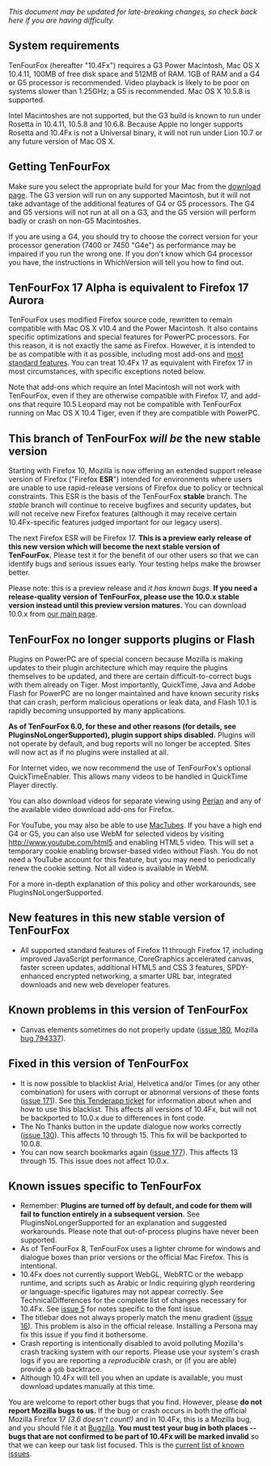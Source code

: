 _This document may be updated for late-breaking changes, so check back here if you are having difficulty._

## System requirements ##

TenFourFox (hereafter "10.4Fx") requires a G3 Power Macintosh, Mac OS X 10.4.11, 100MB of free disk space and 512MB of RAM. 1GB of RAM and a G4 or G5 processor is recommended. Video playback is likely to be poor on systems slower than 1.25GHz; a G5 is recommended. Mac OS X 10.5.8 is supported.

Intel Macintoshes are not supported, but the G3 build is known to run under Rosetta in 10.4.11, 10.5.8 and 10.6.8. Because Apple no longer supports Rosetta and 10.4Fx is not a Universal binary, it will not run under Lion 10.7 or any future version of Mac OS X.

## Getting TenFourFox ##

Make sure you select the appropriate build for your Mac from the [download page](http://www.tenfourfox.com/). The G3 version will run on any supported Macintosh, but it will not take advantage of the additional features of G4 or G5 processors. The G4 and G5 versions will not run at all on a G3, and the G5 version will perform badly or crash on non-G5 Macintoshes.

If you are using a G4, you should try to choose the correct version for your processor generation (7400 or 7450 "G4e") as performance may be impaired if you run the wrong one. If you don't know which G4 processor you have, the instructions in WhichVersion will tell you how to find out.

## TenFourFox 17 Alpha is equivalent to Firefox 17 Aurora ##

TenFourFox uses modified Firefox source code, rewritten to remain compatible with Mac OS X v10.4 and the Power Macintosh. It also contains specific optimizations and special features for PowerPC processors. For this reason, it is not exactly the same as Firefox. However, it is intended to be as compatible with it as possible, including most add-ons and [most standard features](TechnicalDifferences.md). You can treat 10.4Fx 17 as equivalent with Firefox 17 in most circumstances, with specific exceptions noted below.

Note that add-ons which require an Intel Macintosh will not work with TenFourFox, even if they are otherwise compatible with Firefox 17, and add-ons that require 10.5 Leopard may not be compatible with TenFourFox running on Mac OS X 10.4 Tiger, even if they are compatible with PowerPC.

## This branch of TenFourFox _will be_ the new stable version ##

Starting with Firefox 10, Mozilla is now offering an extended support release version of Firefox ("Firefox **ESR**") intended for environments where users are unable to use rapid-release versions of Firefox due to policy or technical constraints. This ESR is the basis of the TenFourFox **stable** branch. The _stable_ branch will continue to receive bugfixes and security updates, but will not receive new Firefox features (although it may receive certain 10.4Fx-specific features judged important for our legacy users).

The next Firefox ESR will be Firefox 17. **This is a preview early release of this new version which will become the next stable version of TenFourFox.** Please test it for the benefit of our other users so that we can identify bugs and serious issues early. Your testing helps make the browser better.

Please note: this is a preview release and _it has known bugs._ **If you need a release-quality version of TenFourFox, please use the 10.0.x stable version instead until this preview version matures.** You can download 10.0.x from [our main page](http://www.tenfourfox.com/).

## TenFourFox no longer supports plugins or Flash ##

Plugins on PowerPC are of special concern because Mozilla is making updates to their plugin architecture which may require the plugins themselves to be updated, and there are certain difficult-to-correct bugs with them already on Tiger. Most importantly, QuickTime, Java and Adobe Flash for PowerPC are no longer maintained and have known security risks that can crash, perform malicious operations or leak data, and Flash 10.1 is rapidly becoming unsupported by many applications.

**As of TenFourFox 6.0, for these and other reasons (for details, see PluginsNoLongerSupported), plugin support ships disabled.** Plugins will not operate by default, and bug reports will no longer be accepted. Sites will now act as if no plugins were installed at all.

For Internet video, we now recommend the use of TenFourFox's optional QuickTimeEnabler. This allows many videos to be handled in QuickTime Player directly.

You can also download videos for separate viewing using [Perian](http://www.perian.org/) and any of the available video download add-ons for Firefox.

For YouTube, you may also be able to use [MacTubes](http://macapps.sakura.ne.jp/mactubes/index_en.html).  If you have a high end G4 or G5, you can also use WebM for selected videos by visiting http://www.youtube.com/html5 and enabling HTML5 video. This will set a temporary cookie enabling browser-based video without Flash. You do not need a YouTube account for this feature, but you may need to periodically renew the cookie setting. Not all video is available in WebM.

For a more in-depth explanation of this policy and other workarounds, see PluginsNoLongerSupported.

## New features in this new stable version of TenFourFox ##

  * All supported standard features of Firefox 11 through Firefox 17, including improved JavaScript performance, CoreGraphics accelerated canvas, faster screen updates, additional HTML5 and CSS 3 features, SPDY-enhanced encrypted networking, a smarter URL bar, integrated downloads and new web developer features.

## Known problems in this version of TenFourFox ##

  * Canvas elements sometimes do not properly update ([issue 180](https://code.google.com/p/tenfourfox/issues/detail?id=180), Mozilla [bug 794337](https://code.google.com/p/tenfourfox/issues/detail?id=94337)).

## Fixed in this version of TenFourFox ##

  * It is now possible to blacklist Arial, Helvetica and/or Times (or any other combination) for users with corrupt or abnormal versions of these fonts ([issue 171](https://code.google.com/p/tenfourfox/issues/detail?id=171)). See [this Tenderapp ticket](http://tenfourfox.tenderapp.com/discussions/problems/2-italic-display) for information about when and how to use this blacklist. This affects all versions of 10.4Fx, but will not be backported to 10.0.x due to differences in font code.
  * The No Thanks button in the update dialogue now works correctly ([issue 130](https://code.google.com/p/tenfourfox/issues/detail?id=130)). This affects 10 through 15. This fix will be backported to 10.0.8.
  * You can now search bookmarks again ([issue 177](https://code.google.com/p/tenfourfox/issues/detail?id=177)). This affects 13 through 15. This issue does not affect 10.0.x.

## Known issues specific to TenFourFox ##

  * Remember: **Plugins are turned off by default, and code for them will fail to function entirely in a subsequent version.** See PluginsNoLongerSupported for an explanation and suggested workarounds. Please note that out-of-process plugins have never been supported.
  * As of TenFourFox 8, TenFourFox uses a lighter chrome for windows and dialogue boxes than prior versions or the official Mac Firefox. This is intentional.
  * 10.4Fx does not currently support WebGL, WebRTC or the webapp runtime, and scripts such as Arabic or Indic requiring glyph reordering or language-specific ligatures may not appear correctly. See TechnicalDifferences for the complete list of changes necessary for 10.4Fx. See [issue 5](https://code.google.com/p/tenfourfox/issues/detail?id=5) for notes specific to the font issue.
  * The titlebar does not always properly match the menu gradient ([issue 16](https://code.google.com/p/tenfourfox/issues/detail?id=16)). This problem is also in the official release. Installing a Persona may fix this issue if you find it bothersome.
  * Crash reporting is intentionally disabled to avoid polluting Mozilla's crash tracking system with our reports. Please use your system's crash logs if you are reporting a _reproducible_ crash, or (if you are able) provide a `gdb` backtrace.
  * Although 10.4Fx will tell you when an update is available, you must download updates manually at this time.

You are welcome to report other bugs that you find. However, please **do not report Mozilla bugs to us.** If the bug or crash occurs in both the official Mozilla Firefox 17 _(3.6 doesn't count!)_ and in 10.4Fx, this is a Mozilla bug, and you should file it at [Bugzilla](http://bugzilla.mozilla.org/). **You must test your bug in both places -- bugs that are not confirmed to be part of 10.4Fx will be marked invalid** so that we can keep our task list focused. This is the [current list of known issues](http://code.google.com/p/tenfourfox/issues/list).